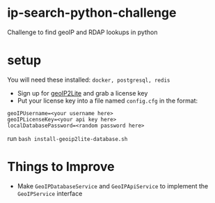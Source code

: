 # ip-search-python-challenge
Challenge to find geoIP and RDAP lookups in python

# setup
You will need these installed:
`docker, postgresql, redis`

 - Sign up for [geoIP2Lite](https://www.maxmind.com/en/geolite2/signup?lang=en) and grab a license key
 - Put your license key into a file named `config.cfg` in the format:

```
geoIPUsername=<your username here>
geoIPLicenseKey=<your api key here>
localDatabasePassword=<random password here>
```

run `bash install-geoip2lite-database.sh` 


# Things to Improve
 - Make `GeoIPDatabaseService` and `GeoIPApiService` to implement the `GeoIPService` interface
